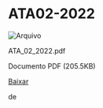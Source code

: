 


ATA02-2022
==========










![Arquivo](%2b%2bplone%2b%2bufalprofile/imgs/file-icon.png)

 ATA\_02\_2022.pdf  

 Documento PDF
 (205.5KB)
 

[Baixar](%40%40download/file/ATA_02_2022.pdf)























 de 












